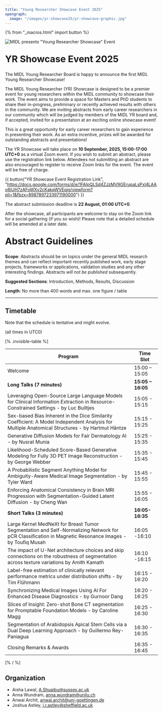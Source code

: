 ```yaml
---
title: "Young Researcher Showcase Event 2025"
opengraph:
  image: "/images/yr-showcase25/yr-showcase-graphic.jpg"
---
```


{% from "_macros.html" import button %}

![MIDL presents "Young Researcher Showcase" Event](/images/yr-showcase25/yr-showcase-graphic.jpg)

<h1 style="font-size: 30px; margin-top: 30px; margin-bottom: 24px">YR Showcase Event 2025</h1>

The MIDL Young Researcher Board is happy to announce the first MIDL Young Researcher Showcase!

The MIDL Young Researcher (YR) Showcase is designed to be a premier event for young researchers within the MIDL community to showcase their work. The event aims to provide a space for Masters and PhD students to share their in-progress, preliminary or recently achieved results with others in the community. We are inviting abstracts from early career researchers in our community which will be judged by members of the MIDL YR board and, if accepted, invited for a presentation at an exciting online showcase event!

This is a great opportunity for early career researchers to gain experience in presenting their work. As an extra incentive, prizes will be awarded for outstanding abstracts and presentations!

The YR Showcase will take place on **10 September, 2025, 15:00-17:00 UTC+0** as a virtual Zoom event. If you wish to submit an abstract, please use the registration link below. Attendees not submitting an abstract are also encouraged to register to receive Zoom links for the event. The event will be free of charge.

{{ button("YR Showcase Event Registration Link", "https://docs.google.com/forms/d/e/1FAIpQLSd4ZJzMV9GErupaLsPxl4LAAo6iUH7zAFoWXv2cKakqWVEqjg/viewform?pli=1&fbzx=8987897233971190000") }}

The abstract submission deadline is **22 August, 01:00 UTC+0**.

After the showcase, all participants are welcome to stay on the Zoom link for a social gathering (if you so wish)! Please note that a detailed schedule will be amended at a later date.

<h2 style="font-size: 30px; margin-top: 30px; margin-bottom: 24px">Abstract Guidelines</h2>

**Scope**: Abstracts should be on topics under the general MIDL research themes and can reflect important recently published work, early stage projects, frameworks or applications, validation studies and any other interesting findings. Abstracts *will not be published* subsequently.

**Suggested Sections**: Introduction, Methods, Results, Discussion

**Length**: No more than 400 words and max. one figure / table

---

## Timetable

Note that the schedule is tentative and might evolve.

(all times in UTC0)

[% .invisible-table %]

| Program  | Time Slot |
| -------- | --------- |
| Welcome | 15:00 – 15:05 |
| <b>Long Talks (7 minutes)</b> | <b>15:05 – 16:05</b> |
| Leveraging Open-Source Large Language Models for Clinical Information Extraction in Resource-Constrained Settings - by Luc Builtjes | 15:05 - 15:15 |
| Sex-based Bias Inherent in the Dice Similarity Coefficient: A Model Independent Analysis for Multiple Anatomical Structures - by Hartmut Häntze | 15:15 - 15:25 |
| Generative Diffusion Models for Fair Dermatology AI - by Nusrat Munia | 15:25 - 15:35 |
| Likelihood-Scheduled Score-Based Generative Modeling for Fully 3D PET Image Reconstruction - by George Webber | 15:35 - 15:45 |
| A Probabilistic Segment Anything Model for Ambiguity-Aware Medical Image Segmentation - by Tyler Ward | 15:45 - 15:55 |
| Enforcing Anatomical Consistency in Brain MRI Progression with Segmentation-Guided Latent Diffusion - by Cheng Wan | 15:55 - 16:05 |
| <b>Short Talks (3 minutes)</b> |  <b>16:05-16:35</b> |
| Large Kernel MedNeXt for Breast Tumor Segmentation and Self-Normalizing Network for pCR Classification in Magnetic Resonance Images - by Toufiq Musah | 16:05 -16:10 |
| The impact of U-Net architecture choices and skip connections on the robustness of segmentation across texture variations by Amith Kamath | 16:10 -16:15 |
| Label-free estimation of clinically relevant performance metrics under distribution shifts - by Tim Flühmann | 16:15 - 16:20 |
| Synchronizing Medical Images Using AI For Enhanced Disease Diagnostics - by Gurnoor Dang | 16:20 - 16:25 |
| Slices of Insight: Zero-shot Bone CT segmentation for Promptable Foundation Models - by Caroline Magg | 16:25 - 16:30 |
| Segmentation of Arabidopsis Apical Stem Cells via a Dual Deep Learning Approach - by Guillermo Rey-Paniagua | 16:30 - 16:35 |
| Closing Remarks & Awards | 16:35 - 16:45 |

[% / %]

## Organization

* Aisha Lawal, <A.Shuaibu@sussex.ac.uk>
* Anna Wundram, <anna.wundram@unilu.ch>
* Anwai Archit, <anwai.archit@uni-goettingen.de>
* Joshua Astley, <j.r.astley@sheffield.ac.uk>
